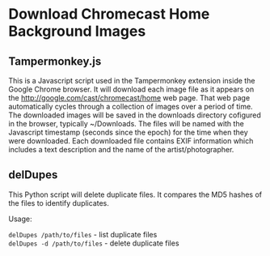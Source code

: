 # Download Chromecast Home Background Images

## Tampermonkey.js

This is a Javascript script used in the Tampermonkey extension inside the Google
Chrome browser.  It will download each image file as it appears on the
http://google.com/cast/chromecast/home web page.  That web page automatically
cycles through a collection of images over a period of time.  The downloaded
images will be saved in the downloads directory cofigured in the browser,
typically ~/Downloads.  The files will be named with the Javascript timestamp
(seconds since the epoch) for the time when they were downloaded.  Each
downloaded file contains EXIF information which includes a text description and
the name of the artist/photographer.

## delDupes

This Python script will delete duplicate files.  It compares the MD5 hashes of
the files to identify duplicates.

Usage:

  `delDupes /path/to/files` - list duplicate files<br />
  `delDupes -d /path/to/files` - delete duplicate files

